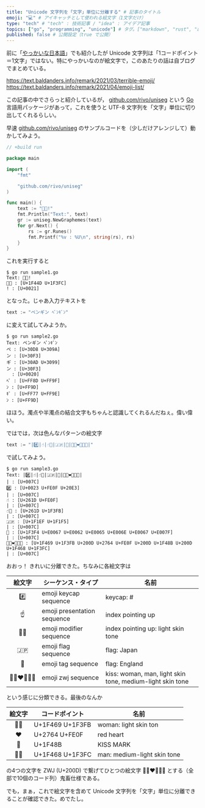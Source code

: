 ```yaml
---
title: "Unicode 文字列を「文字」単位に分離する" # 記事のタイトル
emoji: "💻" # アイキャッチとして使われる絵文字（1文字だけ）
type: "tech" # "tech" : 技術記事 / "idea" : アイデア記事
topics: ["go", "programming", "unicode"] # タグ。["markdown", "rust", "aws"] のように指定する
published: false # 公開設定（true で公開）
---
```


前に「[やっかいな日本語](https://zenn.dev/spiegel/articles/20210118-characters)」でも紹介したが Unicode 文字列は「1コードポイント＝1文字」ではない。特にやっかいなのが絵文字で，このあたりの話は自ブログでまとめている。

https://text.baldanders.info/remark/2021/03/terrible-emoji/
https://text.baldanders.info/remark/2021/04/emoji-list/

この記事の中でさらっと紹介しているが， [github.com/rivo/uniseg][rivo/uniseg] という [Go] 言語用パッケージがあって，これを使うと UTF-8 文字列を「文字」単位に切り出してくれるらしい。

早速 [github.com/rivo/uniseg][rivo/uniseg] のサンプルコードを（少しだけアレンジして）動かしてみよう。

```go:sample1.go
// +build run

package main

import (
    "fmt"

    "github.com/rivo/uniseg"
)

func main() {
    text := "👍🏼!"
    fmt.Println("Text:", text)
    gr := uniseg.NewGraphemes(text)
    for gr.Next() {
        rs := gr.Runes()
        fmt.Printf("%v : %U\n", string(rs), rs)
    }
}
```

これを実行すると

```
$ go run sample1.go
Text: 👍🏼!
👍🏼 : [U+1F44D U+1F3FC]
! : [U+0021]
```

となった。じゃあ入力テキストを

```go:sample2.go
text := "ペンギン ﾍﾟﾝｷﾞﾝ"
```

に変えて試してみようか。

```
$ go run sample2.go
Text: ペンギン ﾍﾟﾝｷﾞﾝ
ペ : [U+30D8 U+309A]
ン : [U+30F3]
ギ : [U+30AD U+3099]
ン : [U+30F3]
  : [U+0020]
ﾍﾟ : [U+FF8D U+FF9F]
ﾝ : [U+FF9D]
ｷﾞ : [U+FF77 U+FF9E]
ﾝ : [U+FF9D]
```

ほほう。濁点や半濁点の結合文字もちゃんと認識してくれるんだねぇ。偉い偉い。

ではでは，次は色んなパターンの絵文字

```go:sample3.go
text := "|#️⃣|☝️|☝🏻|🇯🇵|🏴󠁧󠁢󠁥󠁮󠁧󠁿|👩🏻‍❤️‍💋‍👨🏼|"
```

で試してみよう。

```
$ go run sample3.go
Text: |#️⃣|☝️|☝🏻|🇯🇵|🏴󠁧󠁢󠁥󠁮󠁧󠁿|👩🏻‍❤️‍💋‍👨🏼|
| : [U+007C]
#️⃣ : [U+0023 U+FE0F U+20E3]
| : [U+007C]
☝️ : [U+261D U+FE0F]
| : [U+007C]
☝🏻 : [U+261D U+1F3FB]
| : [U+007C]
🇯🇵 : [U+1F1EF U+1F1F5]
| : [U+007C]
🏴󠁧󠁢󠁥󠁮󠁧󠁿 : [U+1F3F4 U+E0067 U+E0062 U+E0065 U+E006E U+E0067 U+E007F]
| : [U+007C]
👩🏻‍❤️‍💋‍👨🏼 : [U+1F469 U+1F3FB U+200D U+2764 U+FE0F U+200D U+1F48B U+200D U+1F468 U+1F3FC]
| : [U+007C]
```

おおっ！ きれいに分離できた。ちなみに各絵文字は

| 絵文字 | シーケンス・タイプ | 名前 |
| :----:| ---- | ----------------- |
| #️⃣ | emoji keycap sequence | keycap: # |
| ☝️ | emoji presentation sequence | index pointing up |
| ☝🏻 | emoji modifier sequence | index pointing up: light skin tone |
| 🇯🇵 | emoji flag sequence | flag: Japan |
| 🏴󠁧󠁢󠁥󠁮󠁧󠁿 | emoji tag sequence | flag: England |
| 👩🏻‍❤️‍💋‍👨🏼 | emoji zwj sequence | kiss: woman, man, light skin tone, medium-light skin tone |

という感じに分類できる。最後のなんか

| 絵文字 | コードポイント | 名前 |
| :----:| ------------- | ---- |
| 👩🏻 | U+1F469 U+1F3FB | woman: light skin ton |
| ❤️ | U+2764 U+FE0F | red heart |
| 💋 | U+1F48B | KISS MARK |
| 👨🏼 | U+1F468 U+1F3FC | man: medium-light skin tone |

の4つの文字を ZWJ (U+200D) で繋げてひとつの絵文字 👩🏻‍❤️‍💋‍👨🏼 とする（全部で10個のコード列）鬼畜仕様である。

でも，まぁ，これで絵文字を含めて Unicode 文字列を「文字」単位に分離できることが確認できた。めでたし。

[Go]: https://golang.org/ "The Go Programming Language"
[rivo/uniseg]: https://github.com/rivo/uniseg "rivo/uniseg: Unicode Text Segmentation for Go (or: How to Count Characters in a String)"
<!-- eof -->
